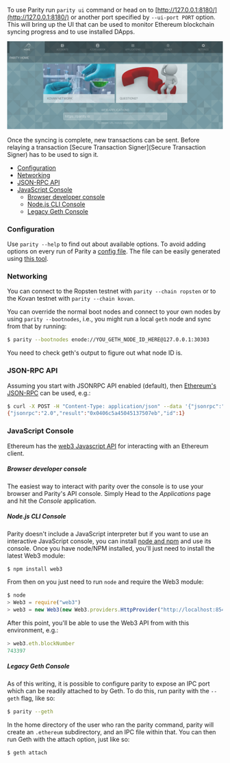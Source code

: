 To use Parity run `parity ui` command or head on to [http://127.0.0.1:8180/](http://127.0.0.1:8180/) or another port specified by `--ui-port PORT` option. This will bring up the UI that can be used to monitor Ethereum blockchain syncing progress and to use installed DApps.

![The Parity User Interface](images/home-0.png)

Once the syncing is complete, new transactions can be sent. Before relaying a transaction [Secure Transaction Signer](Secure Transaction Signer) has to be used to sign it.

- [Configuration](#configuration)
- [Networking](#networking)
- [JSON-RPC API](#json-rpc-api)
- [JavaScript Console](#javascript-console)
    - [Browser developer console](#browser-developer-console)
    - [Node.js CLI Console](#nodejs-cli-console)
    - [Legacy Geth Console](#legacy-geth-console)


### Configuration

Use `parity --help` to find out about available options. To avoid adding options on every run of Parity a [config file](Configuring-Parity#config-file). The file can be easily generated using [this tool](https://paritytech.github.io/parity-config-generator/).

### Networking

You can connect to the Ropsten testnet with `parity --chain ropsten` or to the Kovan testnet with `parity --chain kovan`.

You can override the normal boot nodes and connect to your own nodes by using `parity --bootnodes`, i.e., you might run a local `geth` node and sync from that by running:

```bash
$ parity --bootnodes enode://YOU_GETH_NODE_ID_HERE@127.0.0.1:30303
```

You need to check geth's output to figure out what node ID is.

### JSON-RPC API

Assuming you start with JSONRPC API enabled (default), then [Ethereum's JSON-RPC](JSONRPC) can be used, e.g.:

```bash
$ curl -X POST -H "Content-Type: application/json" --data '{"jsonrpc":"2.0","method":"eth_getBalance","params":["0x0037a6b811ffeb6e072da21179d11b1406371c63", "latest"],"id":1}' http://127.0.0.1:8545
{"jsonrpc":"2.0","result":"0x0406c5a45045137507eb","id":1}
```

### JavaScript Console

Ethereum has the [web3 Javascript API](https://github.com/ethereum/wiki/wiki/JavaScript-API) for interacting with an Ethereum client.

##### Browser developer console

The easiest way to interact with parity over the console is to use your browser and Parity's API console. Simply Head to the _Applications_ page and hit the _Console_ application.

##### Node.js CLI Console

Parity doesn't include a JavaScript interpreter but if you want to use an interactive JavaScript console, you can install [node and npm](http://nodejs.org) and use its console. Once you have node/NPM installed, you'll just need to install the latest Web3 module:

```bash
$ npm install web3
```

From then on you just need to run `node` and require the Web3 module:

```javascript
$ node
> Web3 = require("web3")
> web3 = new Web3(new Web3.providers.HttpProvider("http://localhost:8545"));
```

After this point, you'll be able to use the Web3 API from with this environment, e.g.:

```javascript
> web3.eth.blockNumber
743397
```

##### Legacy Geth Console

As of this writing, it is possible to configure parity to expose an IPC port which can be readily attached to by Geth. To do this, run parity with the `--geth` flag, like so:

```bash
$ parity --geth
```

In the home directory of the user who ran the parity command, parity will create an `.ethereum` subdirectory, and an IPC file within that. You can then run Geth with the attach option, just like so:

```bash
$ geth attach
```
